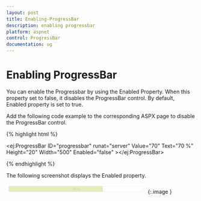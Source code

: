 ```yaml
---
layout: post
title: Enabling-ProgressBar
description: enabling progressbar
platform: aspnet
control: ProgressBar
documentation: ug
---
```


# Enabling ProgressBar

You can enable the Progressbar by using the Enabled Property. When this property set to false, it disables the ProgressBar control. By default, Enabled property is set to true.

Add the following code example to the corresponding ASPX page to disable the ProgressBar control.

{% highlight html %}



<ej:ProgressBar ID="progressbar" runat="server" Value="70" Text="70 %"   Height="20" Width="500" Enabled="false" ></ej:ProgressBar>





{% endhighlight %}

The following screenshot displays the Enabled property.

![](Enabling-ProgressBar_images/Enabling-ProgressBar_img1.png)
{:.image }


